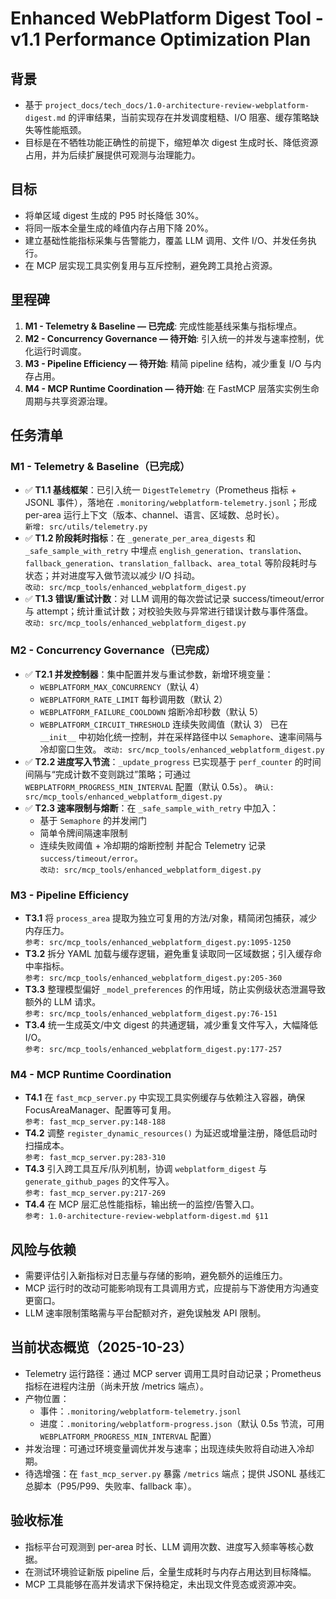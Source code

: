 # Enhanced WebPlatform Digest Tool - v1.1 Performance Optimization Plan

## 背景
- 基于 `project_docs/tech_docs/1.0-architecture-review-webplatform-digest.md` 的评审结果，当前实现存在并发调度粗糙、I/O 阻塞、缓存策略缺失等性能瓶颈。
- 目标是在不牺牲功能正确性的前提下，缩短单次 digest 生成时长、降低资源占用，并为后续扩展提供可观测与治理能力。

## 目标
- 将单区域 digest 生成的 P95 时长降低 30%。
- 将同一版本全量生成的峰值内存占用下降 20%。
- 建立基础性能指标采集与告警能力，覆盖 LLM 调用、文件 I/O、并发任务执行。
- 在 MCP 层实现工具实例复用与互斥控制，避免跨工具抢占资源。

## 里程碑
1. **M1 - Telemetry & Baseline — 已完成**: 完成性能基线采集与指标埋点。
2. **M2 - Concurrency Governance — 待开始**: 引入统一的并发与速率控制，优化运行时调度。
3. **M3 - Pipeline Efficiency — 待开始**: 精简 pipeline 结构，减少重复 I/O 与内存占用。
4. **M4 - MCP Runtime Coordination — 待开始**: 在 FastMCP 层落实实例生命周期与共享资源治理。

## 任务清单

### M1 - Telemetry & Baseline（已完成）
- ✅ **T1.1 基线框架**：已引入统一 `DigestTelemetry`（Prometheus 指标 + JSONL 事件），落地在 `.monitoring/webplatform-telemetry.jsonl`；形成 per-area 运行上下文（版本、channel、语言、区域数、总时长）。  
  `新增: src/utils/telemetry.py`
- ✅ **T1.2 阶段耗时指标**：在 `_generate_per_area_digests` 和 `_safe_sample_with_retry` 中埋点 `english_generation`、`translation`、`fallback_generation`、`translation_fallback`、`area_total` 等阶段耗时与状态；并对进度写入做节流以减少 I/O 抖动。  
  `改动: src/mcp_tools/enhanced_webplatform_digest.py`
- ✅ **T1.3 错误/重试计数**：对 LLM 调用的每次尝试记录 success/timeout/error 与 attempt；统计重试计数；对校验失败与异常进行错误计数与事件落盘。  
  `改动: src/mcp_tools/enhanced_webplatform_digest.py`

### M2 - Concurrency Governance（已完成）
- ✅ **T2.1 并发控制器**：集中配置并发与重试参数，新增环境变量：
  - `WEBPLATFORM_MAX_CONCURRENCY`（默认 4）
  - `WEBPLATFORM_RATE_LIMIT` 每秒调用数（默认 2）
  - `WEBPLATFORM_FAILURE_COOLDOWN` 熔断冷却秒数（默认 5）
  - `WEBPLATFORM_CIRCUIT_THRESHOLD` 连续失败阈值（默认 3）
  已在 `__init__` 中初始化统一控制，并在采样路径中以 `Semaphore`、速率间隔与冷却窗口生效。
  `改动: src/mcp_tools/enhanced_webplatform_digest.py`
- ✅ **T2.2 进度写入节流**：`_update_progress` 已实现基于 `perf_counter` 的时间间隔与“完成计数不变则跳过”策略；可通过 `WEBPLATFORM_PROGRESS_MIN_INTERVAL` 配置（默认 0.5s）。
  `确认: src/mcp_tools/enhanced_webplatform_digest.py`
- ✅ **T2.3 速率限制与熔断**：在 `_safe_sample_with_retry` 中加入：
  - 基于 `Semaphore` 的并发闸门
  - 简单令牌间隔速率限制
  - 连续失败阈值 + 冷却期的熔断控制
  并配合 Telemetry 记录 `success/timeout/error`。  
  `改动: src/mcp_tools/enhanced_webplatform_digest.py`

### M3 - Pipeline Efficiency
- **T3.1** 将 `process_area` 提取为独立可复用的方法/对象，精简闭包捕获，减少内存压力。  
  `参考: src/mcp_tools/enhanced_webplatform_digest.py:1095-1250`
- **T3.2** 拆分 YAML 加载与缓存逻辑，避免重复读取同一区域数据；引入缓存命中率指标。  
  `参考: src/mcp_tools/enhanced_webplatform_digest.py:205-360`
- **T3.3** 整理模型偏好 `_model_preferences` 的作用域，防止实例级状态泄漏导致额外的 LLM 请求。  
  `参考: src/mcp_tools/enhanced_webplatform_digest.py:76-151`
- **T3.4** 统一生成英文/中文 digest 的共通逻辑，减少重复文件写入，大幅降低 I/O。  
  `参考: src/mcp_tools/enhanced_webplatform_digest.py:177-257`

### M4 - MCP Runtime Coordination
- **T4.1** 在 `fast_mcp_server.py` 中实现工具实例缓存与依赖注入容器，确保 FocusAreaManager、配置等可复用。  
  `参考: fast_mcp_server.py:148-188`
- **T4.2** 调整 `register_dynamic_resources()` 为延迟或增量注册，降低启动时扫描成本。  
  `参考: fast_mcp_server.py:283-310`
- **T4.3** 引入跨工具互斥/队列机制，协调 `webplatform_digest` 与 `generate_github_pages` 的文件写入。  
  `参考: fast_mcp_server.py:217-269`
- **T4.4** 在 MCP 层汇总性能指标，输出统一的监控/告警入口。  
  `参考: 1.0-architecture-review-webplatform-digest.md §11`

## 风险与依赖
- 需要评估引入新指标对日志量与存储的影响，避免额外的运维压力。
- MCP 运行时的改动可能影响现有工具调用方式，应提前与下游使用方沟通变更窗口。
- LLM 速率限制策略需与平台配额对齐，避免误触发 API 限制。

## 当前状态概览（2025-10-23）
- Telemetry 运行路径：通过 MCP server 调用工具时自动记录；Prometheus 指标在进程内注册（尚未开放 /metrics 端点）。
- 产物位置：
  - 事件：`.monitoring/webplatform-telemetry.jsonl`
  - 进度：`.monitoring/webplatform-progress.json`（默认 0.5s 节流，可用 `WEBPLATFORM_PROGRESS_MIN_INTERVAL` 配置）
- 并发治理：可通过环境变量调优并发与速率；出现连续失败将自动进入冷却期。
- 待选增强：在 `fast_mcp_server.py` 暴露 `/metrics` 端点；提供 JSONL 基线汇总脚本（P95/P99、失败率、fallback 率）。

## 验收标准
- 指标平台可观测到 per-area 时长、LLM 调用次数、进度写入频率等核心数据。
- 在测试环境验证新版 pipeline 后，全量生成耗时与内存占用达到目标降幅。
- MCP 工具能够在高并发请求下保持稳定，未出现文件竞态或资源冲突。
